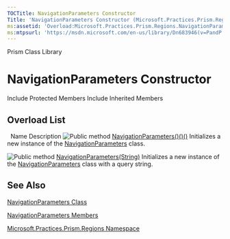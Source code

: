 ```yaml
---
TOCTitle: NavigationParameters Constructor
Title: 'NavigationParameters Constructor (Microsoft.Practices.Prism.Regions)'
ms:assetid: 'Overload:Microsoft.Practices.Prism.Regions.NavigationParameters.\#ctor'
ms:mtpsurl: 'https://msdn.microsoft.com/en-us/library/Dn683946(v=PandP.50)'
---
```


Prism Class Library

NavigationParameters Constructor
================================

Include Protected Members
Include Inherited Members

Overload List
-------------

<span id="overloadMembersTableToggle"></span>
 
Name
Description
![](https://msdn.microsoft.com/en-us/Dn683946.pubmethod(en-us,PandP.50).gif "Public method")
[NavigationParameters()()()](https://msdn.microsoft.com/m:microsoft.practices.prism.regions.navigationparameters.)
Initializes a new instance of the [NavigationParameters](https://msdn.microsoft.com/t:microsoft.practices.prism.regions.navigationparameters) class.

![](https://msdn.microsoft.com/en-us/Dn683946.pubmethod(en-us,PandP.50).gif "Public method")
[NavigationParameters(String)](https://msdn.microsoft.com/m:microsoft.practices.prism.regions.navigationparameters.)
Initializes a new instance of the [NavigationParameters](https://msdn.microsoft.com/t:microsoft.practices.prism.regions.navigationparameters) class with a query string.

See Also
--------

<span id="seeAlsoToggle"></span>
[NavigationParameters Class](https://msdn.microsoft.com/t:microsoft.practices.prism.regions.navigationparameters)

[NavigationParameters Members](https://msdn.microsoft.com/allmembers.t:microsoft.practices.prism.regions.navigationparameters)

[Microsoft.Practices.Prism.Regions Namespace](https://msdn.microsoft.com/n:microsoft.practices.prism.regions)
